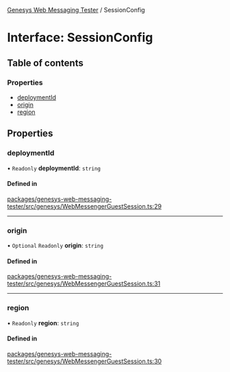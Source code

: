 [Genesys Web Messaging Tester](../README.md) / SessionConfig

# Interface: SessionConfig

## Table of contents

### Properties

- [deploymentId](SessionConfig.md#deploymentid)
- [origin](SessionConfig.md#origin)
- [region](SessionConfig.md#region)

## Properties

### deploymentId

• `Readonly` **deploymentId**: `string`

#### Defined in

[packages/genesys-web-messaging-tester/src/genesys/WebMessengerGuestSession.ts:29](https://github.com/ovotech/genesys-web-messaging-tester/blob/main/packages/genesys-web-messaging-tester/src/genesys/WebMessengerGuestSession.ts#L29)

___

### origin

• `Optional` `Readonly` **origin**: `string`

#### Defined in

[packages/genesys-web-messaging-tester/src/genesys/WebMessengerGuestSession.ts:31](https://github.com/ovotech/genesys-web-messaging-tester/blob/main/packages/genesys-web-messaging-tester/src/genesys/WebMessengerGuestSession.ts#L31)

___

### region

• `Readonly` **region**: `string`

#### Defined in

[packages/genesys-web-messaging-tester/src/genesys/WebMessengerGuestSession.ts:30](https://github.com/ovotech/genesys-web-messaging-tester/blob/main/packages/genesys-web-messaging-tester/src/genesys/WebMessengerGuestSession.ts#L30)
